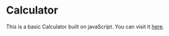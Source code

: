# Calculator

This is a basic Calculator built on javaScript.
You can visit it [here](https://adityabanotra.github.io/Old-School-Calculator/).
